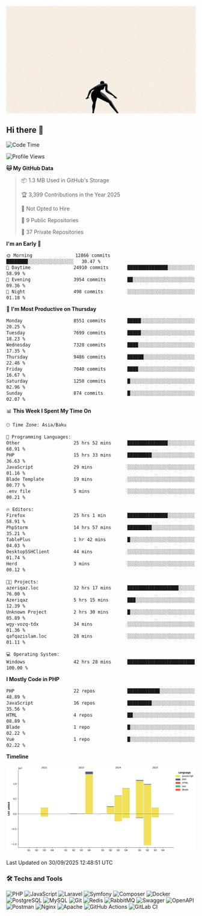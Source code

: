 <!--WALLPAPER-->
<p align='center'>
  <img src='assets/wallpapers/17.gif' alt='Banner'>
</p>
<!--/WALLPAPER-->

## Hi there 👋

<!--START_SECTION:waka-->
![Code Time](http://img.shields.io/badge/Code%20Time-379%20hrs%2018%20mins-blue)

![Profile Views](http://img.shields.io/badge/Profile%20Views-0-blue)

**🐱 My GitHub Data** 

> 📦 1.3 MB Used in GitHub's Storage 
 > 
> 🏆 3,399 Contributions in the Year 2025
 > 
> 🚫 Not Opted to Hire
 > 
> 📜 9 Public Repositories 
 > 
> 🔑 37 Private Repositories 
 > 
**I'm an Early 🐤** 

```text
🌞 Morning                12866 commits       ████████░░░░░░░░░░░░░░░░░   30.47 % 
🌆 Daytime                24910 commits       ███████████████░░░░░░░░░░   58.99 % 
🌃 Evening                3954 commits        ██░░░░░░░░░░░░░░░░░░░░░░░   09.36 % 
🌙 Night                  498 commits         ░░░░░░░░░░░░░░░░░░░░░░░░░   01.18 % 
```
📅 **I'm Most Productive on Thursday** 

```text
Monday                   8551 commits        █████░░░░░░░░░░░░░░░░░░░░   20.25 % 
Tuesday                  7699 commits        █████░░░░░░░░░░░░░░░░░░░░   18.23 % 
Wednesday                7328 commits        ████░░░░░░░░░░░░░░░░░░░░░   17.35 % 
Thursday                 9486 commits        ██████░░░░░░░░░░░░░░░░░░░   22.46 % 
Friday                   7040 commits        ████░░░░░░░░░░░░░░░░░░░░░   16.67 % 
Saturday                 1250 commits        █░░░░░░░░░░░░░░░░░░░░░░░░   02.96 % 
Sunday                   874 commits         █░░░░░░░░░░░░░░░░░░░░░░░░   02.07 % 
```


📊 **This Week I Spent My Time On** 

```text
🕑︎ Time Zone: Asia/Baku

💬 Programming Languages: 
Other                    25 hrs 52 mins      ███████████████░░░░░░░░░░   60.91 % 
PHP                      15 hrs 33 mins      █████████░░░░░░░░░░░░░░░░   36.63 % 
JavaScript               29 mins             ░░░░░░░░░░░░░░░░░░░░░░░░░   01.16 % 
Blade Template           19 mins             ░░░░░░░░░░░░░░░░░░░░░░░░░   00.77 % 
.env file                5 mins              ░░░░░░░░░░░░░░░░░░░░░░░░░   00.21 % 

🔥 Editors: 
Firefox                  25 hrs 1 min        ███████████████░░░░░░░░░░   58.91 % 
PhpStorm                 14 hrs 57 mins      █████████░░░░░░░░░░░░░░░░   35.21 % 
TablePlus                1 hr 42 mins        █░░░░░░░░░░░░░░░░░░░░░░░░   04.03 % 
DesktopSSHClient         44 mins             ░░░░░░░░░░░░░░░░░░░░░░░░░   01.74 % 
Herd                     3 mins              ░░░░░░░░░░░░░░░░░░░░░░░░░   00.12 % 

🐱‍💻 Projects: 
azeriqaz.loc             32 hrs 17 mins      ███████████████████░░░░░░   76.00 % 
Azeriqaz                 5 hrs 15 mins       ███░░░░░░░░░░░░░░░░░░░░░░   12.39 % 
Unknown Project          2 hrs 30 mins       █░░░░░░░░░░░░░░░░░░░░░░░░   05.89 % 
wgy-vozq-tdx             34 mins             ░░░░░░░░░░░░░░░░░░░░░░░░░   01.36 % 
qafqazislam.loc          28 mins             ░░░░░░░░░░░░░░░░░░░░░░░░░   01.11 % 

💻 Operating System: 
Windows                  42 hrs 28 mins      █████████████████████████   100.00 % 
```

**I Mostly Code in PHP** 

```text
PHP                      22 repos            ████████████░░░░░░░░░░░░░   48.89 % 
JavaScript               16 repos            █████████░░░░░░░░░░░░░░░░   35.56 % 
HTML                     4 repos             ██░░░░░░░░░░░░░░░░░░░░░░░   08.89 % 
Blade                    1 repo              █░░░░░░░░░░░░░░░░░░░░░░░░   02.22 % 
Vue                      1 repo              █░░░░░░░░░░░░░░░░░░░░░░░░   02.22 % 
```



**Timeline**

![Lines of Code chart](https://raw.githubusercontent.com/feridnesibzade/feridnesibzade/main/assets/bar_graph.png)


 Last Updated on 30/09/2025 12:48:51 UTC
<!--END_SECTION:waka-->

### 🛠️ Techs and Tools

![PHP](https://img.shields.io/badge/PHP-777BB4?style=for-the-badge&logo=php&logoColor=white)
![JavaScript](https://img.shields.io/badge/JavaScript-F7DF1E?style=for-the-badge&logo=javascript&logoColor=000)
![Laravel](https://img.shields.io/badge/Laravel-F55247?style=for-the-badge&logo=laravel&logoColor=white)
![Symfony](https://img.shields.io/badge/Symfony-000000?style=for-the-badge&logo=symfony&logoColor=white)
![Composer](https://img.shields.io/badge/Composer-885630?style=for-the-badge&logo=composer&logoColor=white)
![Docker](https://img.shields.io/badge/Docker-2496ED?style=for-the-badge&logo=docker&logoColor=white)
![PostgreSQL](https://img.shields.io/badge/PostgreSQL-4169E1?style=for-the-badge&logo=postgresql&logoColor=white)
![MySQL](https://img.shields.io/badge/MySQL-4479A1?style=for-the-badge&logo=mysql&logoColor=white)
![Git](https://img.shields.io/badge/Git-F05032?style=for-the-badge&logo=git&logoColor=white)
![Redis](https://img.shields.io/badge/Redis-DC382D?style=for-the-badge&logo=redis&logoColor=white)
![RabbitMQ](https://img.shields.io/badge/RabbitMQ-FF6600?style=for-the-badge&logo=rabbitmq&logoColor=white)
![Swagger](https://img.shields.io/badge/Swagger-85EA2D?style=for-the-badge&logo=swagger&logoColor=black)
![OpenAPI](https://img.shields.io/badge/OpenAPI-6BA539?style=for-the-badge&logo=openapiinitiative&logoColor=white)
![Postman](https://img.shields.io/badge/Postman-FF6C37?style=for-the-badge&logo=postman&logoColor=white)
![Nginx](https://img.shields.io/badge/Nginx-009639?style=for-the-badge&logo=nginx&logoColor=white)
![Apache](https://img.shields.io/badge/Apache-D22128?style=for-the-badge&logo=apache&logoColor=white)
![GitHub Actions](https://img.shields.io/badge/GitHub%20Actions-2088FF?style=for-the-badge&logo=githubactions&logoColor=white)
![GitLab CI](https://img.shields.io/badge/GitLab%20CI-FC6D26?style=for-the-badge&logo=gitlab&logoColor=white)


